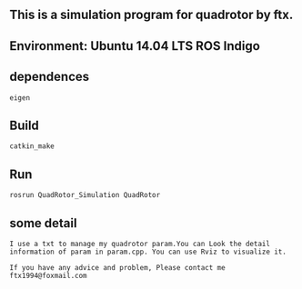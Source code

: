 This is a simulation program for quadrotor by ftx.
------------------------------------------------
Environment: Ubuntu 14.04 LTS	     ROS Indigo
------------------------------------------------
dependences
------------------------------------------------
	eigen
Build
------------------------------------------------
	catkin_make
Run
------------------------------------------------
	rosrun QuadRotor_Simulation QuadRotor
some detail
------------------------------------------------
    I use a txt to manage my quadrotor param.You can Look the detail information of param in param.cpp. You can use Rviz to visualize it. 

    If you have any advice and problem, Please contact me ftx1994@foxmail.com

